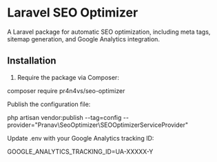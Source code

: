 # Laravel SEO Optimizer

A Laravel package for automatic SEO optimization, including meta tags, sitemap generation, and Google Analytics integration.

## Installation

1. Require the package via Composer:


composer require pr4n4vs/seo-optimizer


Publish the configuration file:


php artisan vendor:publish --tag=config --provider="Pranav\SeoOptimizer\SEOOptimizerServiceProvider"


Update .env with your Google Analytics tracking ID:


GOOGLE_ANALYTICS_TRACKING_ID=UA-XXXXX-Y
